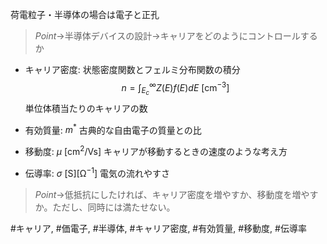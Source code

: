 荷電粒子・半導体の場合は電子と正孔

> $Point\to$半導体デバイスの設計$\to$キャリアをどのようにコントロールするか

- キャリア密度:
    状態密度関数とフェルミ分布関数の積分 $$n = \int_{E_c}^{\infty} Z(E) f(E) dE \ \mathrm{[cm^{-3}]}$$単位体積当たりのキャリアの数

- 有効質量: $m^*$
    古典的な自由電子の質量との比

- 移動度: $\mu \ \mathrm{[cm^2/Vs]}$
    キャリアが移動するときの速度のような考え方

- 伝導率: $\sigma \ \mathrm{[S][\Omega^{-1}]}$
    電気の流れやすさ

> $Point\to$低抵抗にしたければ、キャリア密度を増やすか、移動度を増やすか。ただし、同時には満たせない。

#キャリア, #価電子, #半導体, #キャリア密度, #有効質量, #移動度, #伝導率